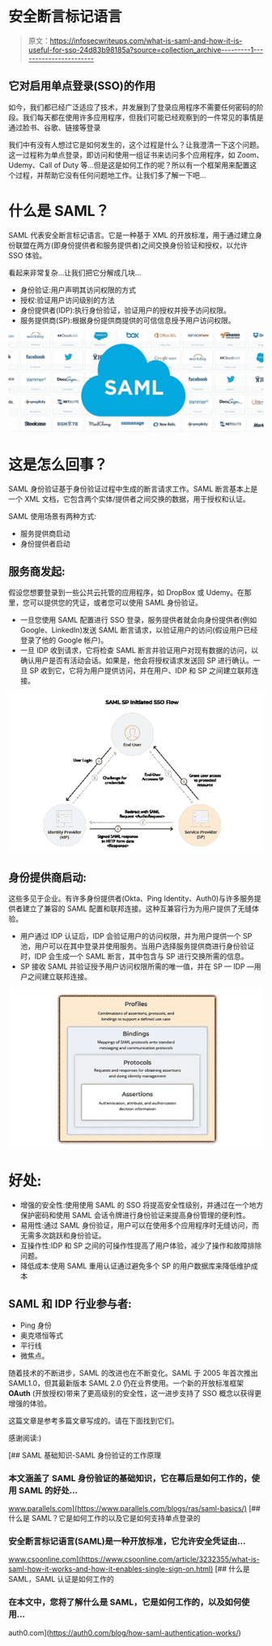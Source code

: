 # 安全断言标记语言

> 原文：<https://infosecwriteups.com/what-is-saml-and-how-it-is-useful-for-sso-24d83b98185a?source=collection_archive---------1----------------------->

## 它对启用单点登录(SSO)的作用

如今，我们都已经广泛适应了技术，并发展到了登录应用程序不需要任何密码的阶段。我们每天都在使用许多应用程序，但我们可能已经观察到的一件常见的事情是通过脸书、谷歌、链接等登录

我们中有没有人想过它是如何发生的，这个过程是什么？让我澄清一下这个问题。这一过程称为单点登录，即访问和使用一组证书来访问多个应用程序，如 Zoom、Udemy、Call of Duty 等...但是这是如何工作的呢？所以有一个框架用来配置这个过程，并帮助它没有任何问题地工作。让我们多了解一下吧…

# **什么是 SAML？**

SAML 代表安全断言标记语言。它是一种基于 XML 的开放标准，用于通过建立身份联盟在两方(即身份提供者和服务提供者)之间交换身份验证和授权，以允许 SSO 体验。

看起来非常复杂...让我们把它分解成几块…

*   身份验证:用户声明其访问权限的方式
*   授权:验证用户访问级别的方法
*   身份提供者(IDP):执行身份验证，验证用户的授权并授予访问权限。
*   服务提供商(SP):根据身份提供商提供的可信信息授予用户访问权限。

![](img/20c0105bf66f23e50c4b3b1238d54349.png)

# **这是怎么回事？**

SAML 身份验证基于身份验证过程中生成的断言请求工作。SAML 断言基本上是一个 XML 文档，它包含两个实体/提供者之间交换的数据，用于授权和认证。

SAML 使用场景有两种方式:

*   服务提供商启动
*   身份提供者启动

## **服务商发起**:

假设您想要登录到一些公共云托管的应用程序，如 DropBox 或 Udemy。在那里，您可以提供您的凭证，或者您可以使用 SAML 身份验证。

*   一旦您使用 SAML 配置进行 SSO 登录，服务提供者就会向身份提供者(例如 Google、LinkedIn)发送 SAML 断言请求，以验证用户的访问(假设用户已经登录了他的 Google 帐户)。
*   一旦 IDP 收到请求，它将检查 SAML 断言并验证用户对现有数据的访问，以确认用户是否有活动会话。如果是，他会将授权请求发送回 SP 进行确认。一旦 SP 收到它，它将为用户提供访问，并在用户、IDP 和 SP 之间建立联邦连接。

![](img/dbf02c37ce76eaa84974eca716be9a96.png)

## **身份提供商启动**:

这些多见于企业。有许多身份提供者(Okta、Ping Identity、Auth0)与许多服务提供者建立了兼容的 SAML 配置和联邦连接。这种互兼容行为为用户提供了无缝体验。

*   用户通过 IDP 认证后，IDP 会验证用户的访问权限，并为用户提供一个 SP 池，用户可以在其中登录并使用服务。当用户选择服务提供商进行身份验证时，IDP 会生成一个 SAML 断言，其中包含与 SP 进行交换所需的信息。
*   SP 接收 SAML 并验证授予用户访问权限所需的唯一值，并在 SP — IDP —用户之间建立联邦连接。

![](img/3d79310f026c8121ebd6a2c10765b8d0.png)

# **好处:**

*   增强的安全性:使用使用 SAML 的 SSO 将提高安全性级别，并通过在一个地方保护密码和使用 SAML 会话令牌进行身份验证来提高身份管理的便利性。
*   易用性:通过 SAML 身份验证，用户可以在使用多个应用程序时无缝访问，而无需多次跳跃和身份验证。
*   互操作性:IDP 和 SP 之间的可操作性提高了用户体验，减少了操作和故障排除问题。
*   降低成本:使用 SAML 重用认证通过避免多个 SP 的用户数据库来降低维护成本

## SAML 和 IDP 行业参与者:

*   Ping 身份
*   奥克塔恒等式
*   平行线
*   微焦点。

随着技术的不断进步，SAML 的改进也在不断变化。SAML 于 2005 年首次推出 SAML1.0，但其最新版本 SAML 2.0 仍在业界使用。一个新的开放标准框架 **OAuth** (开放授权)带来了更高级别的安全性，这一进步支持了 SSO 概念以获得更增强的体验。

这篇文章是参考多篇文章写成的。请在下面找到它们。

感谢阅读:)

[](https://www.parallels.com/blogs/ras/saml-basics/) [## SAML 基础知识-SAML 身份验证的工作原理

### 本文涵盖了 SAML 身份验证的基础知识，它在幕后是如何工作的，使用 SAML 的好处…

www.parallels.com](https://www.parallels.com/blogs/ras/saml-basics/) [](https://www.csoonline.com/article/3232355/what-is-saml-how-it-works-and-how-it-enables-single-sign-on.html) [## 什么是 SAML？它是如何工作的以及它是如何支持单点登录的

### 安全断言标记语言(SAML)是一种开放标准，它允许安全凭证由…

www.csoonline.com](https://www.csoonline.com/article/3232355/what-is-saml-how-it-works-and-how-it-enables-single-sign-on.html) [](https://auth0.com/blog/how-saml-authentication-works/) [## 什么是 SAML，SAML 认证是如何工作的

### 在本文中，您将了解什么是 SAML，它是如何工作的，以及如何使用…

auth0.com](https://auth0.com/blog/how-saml-authentication-works/)